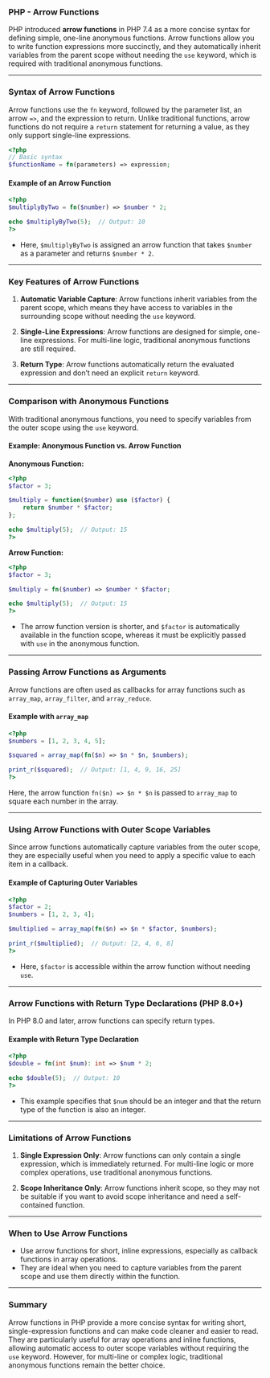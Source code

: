 ### PHP - Arrow Functions

PHP introduced **arrow functions** in PHP 7.4 as a more concise syntax for defining simple, one-line anonymous functions. Arrow functions allow you to write function expressions more succinctly, and they automatically inherit variables from the parent scope without needing the `use` keyword, which is required with traditional anonymous functions.

---

### Syntax of Arrow Functions

Arrow functions use the `fn` keyword, followed by the parameter list, an arrow `=>`, and the expression to return. Unlike traditional functions, arrow functions do not require a `return` statement for returning a value, as they only support single-line expressions.

```php
<?php
// Basic syntax
$functionName = fn(parameters) => expression;
```

#### Example of an Arrow Function

```php
<?php
$multiplyByTwo = fn($number) => $number * 2;

echo $multiplyByTwo(5);  // Output: 10
?>
```

- Here, `$multiplyByTwo` is assigned an arrow function that takes `$number` as a parameter and returns `$number * 2`.

---

### Key Features of Arrow Functions

1. **Automatic Variable Capture**: Arrow functions inherit variables from the parent scope, which means they have access to variables in the surrounding scope without needing the `use` keyword.
   
2. **Single-Line Expressions**: Arrow functions are designed for simple, one-line expressions. For multi-line logic, traditional anonymous functions are still required.

3. **Return Type**: Arrow functions automatically return the evaluated expression and don’t need an explicit `return` keyword.

---

### Comparison with Anonymous Functions

With traditional anonymous functions, you need to specify variables from the outer scope using the `use` keyword.

#### Example: Anonymous Function vs. Arrow Function

**Anonymous Function:**

```php
<?php
$factor = 3;

$multiply = function($number) use ($factor) {
    return $number * $factor;
};

echo $multiply(5);  // Output: 15
?>
```

**Arrow Function:**

```php
<?php
$factor = 3;

$multiply = fn($number) => $number * $factor;

echo $multiply(5);  // Output: 15
?>
```

- The arrow function version is shorter, and `$factor` is automatically available in the function scope, whereas it must be explicitly passed with `use` in the anonymous function.

---

### Passing Arrow Functions as Arguments

Arrow functions are often used as callbacks for array functions such as `array_map`, `array_filter`, and `array_reduce`.

#### Example with `array_map`

```php
<?php
$numbers = [1, 2, 3, 4, 5];

$squared = array_map(fn($n) => $n * $n, $numbers);

print_r($squared);  // Output: [1, 4, 9, 16, 25]
?>
```

Here, the arrow function `fn($n) => $n * $n` is passed to `array_map` to square each number in the array.

---

### Using Arrow Functions with Outer Scope Variables

Since arrow functions automatically capture variables from the outer scope, they are especially useful when you need to apply a specific value to each item in a callback.

#### Example of Capturing Outer Variables

```php
<?php
$factor = 2;
$numbers = [1, 2, 3, 4];

$multiplied = array_map(fn($n) => $n * $factor, $numbers);

print_r($multiplied);  // Output: [2, 4, 6, 8]
?>
```

- Here, `$factor` is accessible within the arrow function without needing `use`.

---

### Arrow Functions with Return Type Declarations (PHP 8.0+)

In PHP 8.0 and later, arrow functions can specify return types.

#### Example with Return Type Declaration

```php
<?php
$double = fn(int $num): int => $num * 2;

echo $double(5);  // Output: 10
?>
```

- This example specifies that `$num` should be an integer and that the return type of the function is also an integer.

---

### Limitations of Arrow Functions

1. **Single Expression Only**: Arrow functions can only contain a single expression, which is immediately returned. For multi-line logic or more complex operations, use traditional anonymous functions.
   
2. **Scope Inheritance Only**: Arrow functions inherit scope, so they may not be suitable if you want to avoid scope inheritance and need a self-contained function.

---

### When to Use Arrow Functions

- Use arrow functions for short, inline expressions, especially as callback functions in array operations.
- They are ideal when you need to capture variables from the parent scope and use them directly within the function.

---

### Summary

Arrow functions in PHP provide a more concise syntax for writing short, single-expression functions and can make code cleaner and easier to read. They are particularly useful for array operations and inline functions, allowing automatic access to outer scope variables without requiring the `use` keyword. However, for multi-line or complex logic, traditional anonymous functions remain the better choice.
